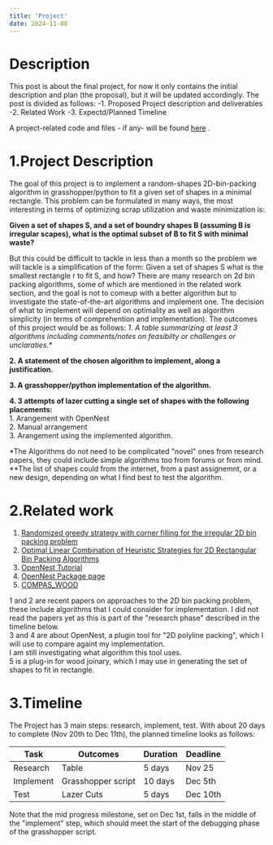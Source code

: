 ```yaml
---
title: 'Project'
date: 2024-11-08
---
```


# Description

This post is about the final project, for now it only contains the initial description and plan (the proposal), but it will be updated accordingly. 
The post is divided as follows: 
-1. Proposed Project description and deliverables
-2. Related Work
-3. Expectd/Planned Timeline

A project-related code and files - if any-  will be found [here](https://raw.githubusercontent.com/RazanAl/CSCI-7000-Computational-Fabrication/refs/heads/main/code/project) . 

# 1.Project Description
The goal of this project is to implement a random-shapes 2D-bin-packing algorithm in grasshopper/python to fit a given set of shapes in a minimal rectangle. 
This problem can be formulated in many ways, the most interesting in terms of optimizing scrap utilization and waste minimization is: 

**Given a set of shapes S, and a set of boundry shapes B (assuming B is irregular scapes), what is the optimal subset of B to fit S with minimal waste?**

But this could be difficult to tackle in less than a month so the problem we will tackle is a simplification of the form: 
Given a set of shapes S what is the smallest rectangle r to fit S, and how?
There are many research on 2d bin packing algorithms, some of which are mentioned in the related work section, and the goal is not to comeup with a better algorithm but to investigate the state-of-the-art algorithms and implement one. 
The decision of what to implement will depend on optimality as well as algorithm simplicity (in terms of comprehention and implementation).
The outcomes of this project would be as follows: 
 **1. A table summarizing at least 3 algorithms* including comments/notes on feasibilty or challenges or unclaraties.**  

 **2. A statement of the chosen algorithm to implement, along a justification.**   

 **3. A grasshopper/python implementation of the algorithm.**  

 **4. 3 attempts of lazer cutting a single set of shapes with the following placements:**    
     1. Arangement with OpenNest  
     2. Manual arrangement  
     3. Arangement using the implemented algorithm. 

*The Algorithms do not need to be complicated "novel" ones from research papers, they could include simple algorithms too from forums or from mind.   
**The list of shapes could from the internet, from a past assignemnt, or a new design, depending on what I find best to test the algorithm.  

# 2.Related work 
 1. [Randomized greedy strategy with corner filling for the irregular 2D bin packing problem](http://old.math.nsc.ru/AP/benchmarks/Irregular%20bin%20packing/Randomized_greedy_strategy_with_corner_filling_for_the_irregular_2D_bin_packing_problem.pdf)  
 2. [Optimal Linear Combination of Heuristic Strategies for 2D Rectangular Bin Packing Algorithms](https://ieeexplore.ieee.org/abstract/document/10709249?casa_token=RQdGzlyBirUAAAAA:cbHOn09LQPoCt5eAOa8MIeUhFetetkPgFKFYh97FtJFjJnjC5mdXwhw55CKCZPGe2bzB6_tw)  
 3. [OpenNest Tutorial](https://parametrichouse.com/bin-packing-nesting/)  
 4. [OpenNest Package page](https://www.food4rhino.com/en/app/opennest)  
 5. [COMPAS_WOOD](https://www.food4rhino.com/en/app/compaswood)   

1 and 2 are recent papers on approaches to the 2D bin packing problem, these include algorithms that I could consider for implementation. I did not read the papers yet as this is part of the "research phase" described in the timeline below.   
3 and 4 are about OpenNest, a plugin tool for "2D polyline packing", which I will use to compare againt my implementation.   
I am still investigating what algorithm this tool uses.   
5 is a plug-in for wood joinary, which I may use in generating the set of shapes to fit in rectangle.  

# 3.Timeline
The Project has 3 main steps: research, implement, test. With about 20 days to complete (Nov 20th to Dec 11th), the planned timeline looks as follows:

|Task | Outcomes |Duration| Deadline|
|------|----------|--------|---------|
|Research | Table | 5 days| Nov 25|
|Implement | Grasshopper script | 10 days| Dec 5th|
|Test | Lazer Cuts | 5 days| Dec 10th|

Note that the mid progress milestone, set on Dec 1st, falls in the middle of the "implement" step, which should meet the start of the debugging phase of the grasshopper script.

